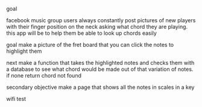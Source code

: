 goal

facebook  music group users always constantly post pictures of new players with their finger position on the neck asking what chord they are playing. this app will be to help them be able to look up chords easily 

goal make a picture of the fret board that you can click the notes to highlight them

next make a function that takes the highlighted notes and checks them with a database to see what chord would be made out of that variation of notes. if none return chord not found 

secondary objective make a page that shows all the notes in scales in a key 

wifi test
